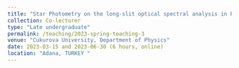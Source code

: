 ```yaml
---
title: "Star Photometry on the long-slit optical spectral analysis in Python"
collection: Co-lecturer
type: "Late undergraduate"
permalink: /teaching/2023-spring-teaching-3
venue: "Cukurova University, Department of Physics"
date: 2023-03-15 and 2023-06-30 (6 hours, online)
location: "Adana, TURKEY "
---
```




